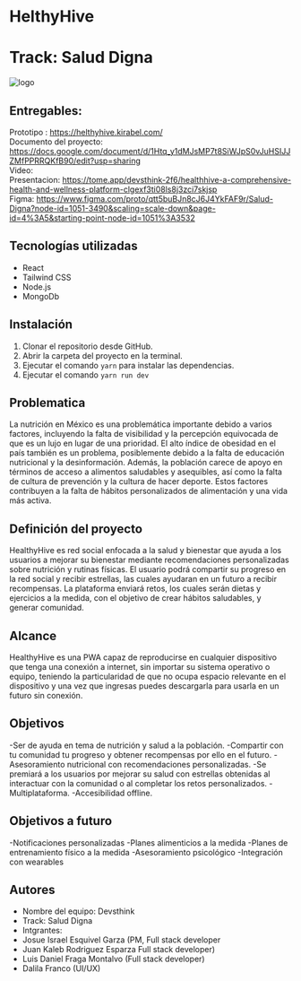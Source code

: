 # HelthyHive
# Track: Salud Digna
![logo](https://user-images.githubusercontent.com/44554474/231716928-d8b85462-e74a-4be4-a76f-df51783a3efd.png)

## Entregables:
Prototipo : https://helthyhive.kirabel.com/
<br>
Documento del proyecto: https://docs.google.com/document/d/1Htq_y1dMJsMP7t8SiWJpS0vJuHSIJJZMfPPRRQKfB90/edit?usp=sharing 
<br>
Video:
<br>
Presentacion: https://tome.app/devsthink-2f6/healthhive-a-comprehensive-health-and-wellness-platform-clgexf3ti08ls8j3zci7skjsp
<br>
Figma: https://www.figma.com/proto/qtt5buBJn8cJ6J4YkFAF9r/Salud-Digna?node-id=1051-3490&scaling=scale-down&page-id=4%3A5&starting-point-node-id=1051%3A3532
<br>

## Tecnologías utilizadas

- React
- Tailwind CSS
- Node.js
- MongoDb

## Instalación

1. Clonar el repositorio desde GitHub.
2. Abrir la carpeta del proyecto en la terminal.
3. Ejecutar el comando `yarn` para instalar las dependencias.
4. Ejecutar el comando `yarn run dev`


## Problematica
La nutrición en México es una problemática importante debido a varios factores, incluyendo la falta de visibilidad y la percepción equivocada de que es un lujo en lugar de una prioridad. 
El alto índice de obesidad en el país también es un problema, posiblemente debido a la falta de educación nutricional y la desinformación. Además, la población carece de apoyo en términos de acceso a alimentos saludables y asequibles, así como la falta de cultura de prevención y la cultura de hacer deporte. 
Estos factores contribuyen a la falta de hábitos personalizados de alimentación y una vida más activa.

## Definición del proyecto
HealthyHive es red social enfocada a la salud y bienestar que ayuda a los usuarios a mejorar su bienestar mediante recomendaciones personalizadas sobre nutrición y rutinas físicas. 
El usuario podrá compartir su progreso en la red social y recibir estrellas, las cuales ayudaran en un futuro a recibir recompensas.
La plataforma enviará retos, los cuales serán dietas y ejercicios a la medida, con el objetivo de crear hábitos saludables, y generar comunidad.

## Alcance
HealthyHive es una PWA capaz de reproducirse en cualquier dispositivo que tenga una conexión a internet, sin importar su sistema operativo o equipo, teniendo la particularidad de que no ocupa espacio relevante en el dispositivo y una vez que ingresas puedes descargarla para usarla en un futuro sin conexión.

## Objetivos
-Ser de ayuda en tema de nutrición y salud a la población.
-Compartir con tu comunidad tu progreso y obtener recompensas por ello en el futuro.
-Asesoramiento nutricional con recomendaciones personalizadas.
-Se premiará a los usuarios por mejorar su salud con estrellas obtenidas al interactuar con la comunidad o al completar los retos personalizados.
-Multiplataforma.
-Accesibilidad offline.

## Objetivos a futuro
-Notificaciones personalizadas 
-Planes alimenticios a la medida 
-Planes de entrenamiento físico a la medida 
-Asesoramiento psicológico 
-Integración con wearables 

## Autores

- Nombre del equipo: Devsthink
- Track: Salud Digna
- Intgrantes: 
- Josue Israel Esquivel Garza (PM, Full stack developer
- Juan Kaleb Rodriguez Esparza Full stack developer)
- Luis Daniel Fraga Montalvo (Full stack developer)
- Dalila Franco (UI/UX)




